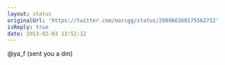 ```yaml
---
layout: status
originalUrl: 'https://twitter.com/marcgg/status/298066360175562752'
isReply: true
date: 2013-02-03 13:52:12
---
```


@ya_f (sent you a dm)
